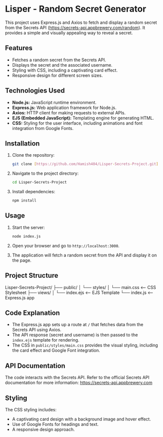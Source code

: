 # Lisper - Random Secret Generator

This project uses Express.js and Axios to fetch and display a random secret from the Secrets API (https://secrets-api.appbrewery.com/random).  It provides a simple and visually appealing way to reveal a secret.

## Features

*   Fetches a random secret from the Secrets API.
*   Displays the secret and the associated username.
*   Styling with CSS, including a captivating card effect.
*   Responsive design for different screen sizes.

## Technologies Used

*   **Node.js:** JavaScript runtime environment.
*   **Express.js:** Web application framework for Node.js.
*   **Axios:** HTTP client for making requests to external APIs.
*   **EJS (Embedded JavaScript):** Templating engine for generating HTML.
*   **CSS:** Styling for the user interface, including animations and font integration from Google Fonts.

## Installation

1.  Clone the repository:

    ```bash
    git clone [https://github.com/Hamish404/Lisper-Secrets-Project.git](https://www.google.com/search?q=https://github.com/YOUR_USERNAME/YOUR_REPO_NAME.git)
    ```

2.  Navigate to the project directory:

    ```bash
    cd Lisper-Secrets-Project
    ```

3.  Install dependencies:

    ```bash
    npm install
    ```

## Usage

1.  Start the server:

    ```bash
    node index.js
    ```

2.  Open your browser and go to `http://localhost:3000`.

3.  The application will fetch a random secret from the API and display it on the page.

## Project Structure

Lisper-Secrets-Project/
├── public/
│   └── styles/
│       └── main.css  <-- CSS Stylesheet
├── views/
│   └── index.ejs    <-- EJS Template
└── index.js         <-- Express.js app

## Code Explanation

*   The Express.js app sets up a route at `/` that fetches data from the Secrets API using Axios.
*   The API response (secret and username) is then passed to the `index.ejs` template for rendering.
*   The CSS in `public/styles/main.css` provides the visual styling, including the card effect and Google Font integration.

## API Documentation

The code interacts with the Secrets API. Refer to the official Secrets API documentation for more information: https://secrets-api.appbrewery.com

## Styling

The CSS styling includes:

*   A captivating card design with a background image and hover effect.
*   Use of Google Fonts for headings and text.
*   A responsive design approach.
